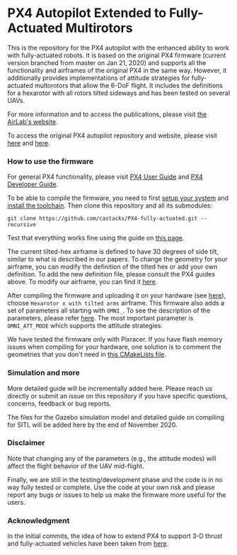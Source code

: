 # PX4 Autopilot Extended to Fully-Actuated Multirotors

This is the repository for the PX4 autopilot with the enhanced ability to work with fully-actuated robots. It is based on the original PX4 firmware (current version branched from master on Jan 21, 2020) and supports all the functionality and airframes of the original PX4 in the same way. However, it additionally provides implementations of attitude strategies for fully-actuated multorotors that allow the 6-DoF flight. It includes the definitions for a hexarotor with all rotors tilted sideways and has been tested on several UAVs.

For more information and to access the publications, please visit [the AirLab's website](http://theairlab.org/fully-actuated).

To access the original PX4 autopilot repository and website, please visit [here](https://github.com/PX4/PX4-Autopilot) and [here](https://px4.io/).

### How to use the firmware

For general PX4 functionality, please visit [PX4 User Guide](https://docs.px4.io/master/en/) and [PX4 Developer Guide](https://dev.px4.io/master/en/).

To be able to compile the firmware, you need to first [setup your system](https://dev.px4.io/master/en/setup/config_initial.html) and [install the toolchain](https://dev.px4.io/master/en/setup/dev_env.html). Then clone this repository and all its submodules:

```
git clone https://github.com/castacks/PX4-fully-actuated.git --recursive
```

Test that everything works fine using the guide on [this page](https://dev.px4.io/master/en/setup/building_px4.html#first-build-using-the-jmavsim-simulator). 

The current tilted-hex airframe is defined to have 30 degrees of side tilt, similar to what is described in our papers. To change the geometry for your airframe, you can modify the definition of the tilted hex or add your own definition. To add the new definition file, please consult the PX4 guides above. To modify our airframe, you can find it [here](https://github.com/castacks/PX4-fully-actuated/blob/v1.10-master/src/lib/mixer/MultirotorMixer/geometries/hex_tilt_x.toml).

After compiling the firmware and uploading it on your hardware (see [here](https://dev.px4.io/master/en/setup/building_px4.html)), choose `Hexarotor x with tilted arms` airframe. This firmware also adds a set of parameters all starting with `OMNI_`. To see the description of the parameters, please refer [here](https://github.com/castacks/PX4-fully-actuated/blob/v1.10-master/src/modules/mc_pos_control/mc_pos_control_params.c). The most important parameter is `OMNI_ATT_MODE` which supports the attitude strategies. 

We have tested the firmware only with Pixracer. If you have flash memory issues when compiling for your hardware, one solution is to comment the geometries that you don't need in [this CMakeLists file](https://github.com/castacks/PX4-fully-actuated/blob/v1.10-master/src/lib/mixer/MultirotorMixer/CMakeLists.txt).

### Simulation and more

More detailed guide will be incrementally added here. Please reach us directly or submit an issue on this repository if you have specific questions, concerns, feedback or bug reports.

The files for the Gazebo simulation model and detailed guide on compiling for SITL will be added here by the end of November 2020.

### Disclaimer

Note that changing any of the parameters (e.g., the attitude modes) will affect the flight behavior of the UAV mid-flight. 

Finally, we are still in the testing/development phase and the code is in no way fully tested or complete. Use the code at your own risk and please report any bugs or issues to help us make the firmware more useful for the users.

### Acknowledgment

In the initial commits, the idea of how to extend PX4 to support 3-D thrust and fully-actuated vehicles have been taken from [here](https://github.com/jlecoeur/Firmware/pull/1).
